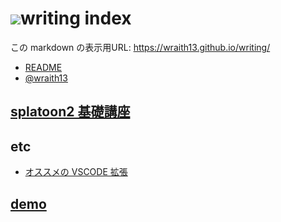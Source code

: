 # ![](writinghex.128.png)writing index

<!--[NOWRITING]-->
<link rel="canonical" href="https://wraith13.github.io/writing/" />
この markdown の表示用URL: <a rel="canonical" href="https://wraith13.github.io/writing/">https://wraith13.github.io/writing/</a>
<!--[/NOWRITING]-->

<!--[WRTING-CONFING]
{
    "title": "writing index",
    "theme": ["theme/default.css"]
}
-->
<!--[STYLE]
h1
{
    margin-bottom:48px;
}
h1 img
{
    margin-top:-20px;
    margin-bottom:-100px;
}
.reveal section h1 img
{
    margin-bottom: -8px;
    border-style: none;
    background-color: transparent;
    box-shadow: inherit;
    margin-right: 24px;
}
-->
<!--[REMARK-CONFIG]
{
    "ratio": "16:9"
}
-->
<!--[NOREVEAL/]<span style="font-size:0.7em;">[markdown](?markdown) | [remark](?remark) | [reveal](?reveal) | [edit](https://github.com/wraith13/writing/edit/master/index.md?)</span>-->
<!--[REVEAL/]<span style="display:block;margin-left:auto;margin-right:auto;font-size:0.6em;width:450px;text-align:center;white-space:pre;">[markdown](?markdown) | [remark](?remark) | [reveal](?reveal) | [edit](https://github.com/wraith13/writing/edit/master/index.md)</span>-->

<!--[WRITING/]
<iframe src="javascript:document.write('<body style=margin:0;padding:0px;font-size:3.0rem;overflow:hidden;>today: ' +new Date().getFullYear() +'-' + +(new Date().getMonth() +1) +'-' +new Date().getDate() +'(' +'日月火水木金土'.substr(new Date().getDay(), 1) +')</body>')" style="height:4.0rem; width:60.0rem;border-style:none;"></iframe>
-->

- [README](README.md)
- [@wraith13](wraith13.md)

## [splatoon2 基礎講座](splatoon2/index.md)

## etc

- [オススメの VSCODE 拡張](etc/recommend.vscode.extension.md)

<!--[WRITING/]
## instant

- [new markdown/slide](./?edit&text:)

## extra

表示したい markdown の URL を入力してください。

<input id="url-input" style="width:30vw;font-size:1em;line-height:1em;padding:0.2em;"> <button onclick="location.href='?'+encodeURIComponent(document.getElementById('url-input').value);" style="font-size:1em;line-height:1em;padding:0.2em;">開く</button>
-->

## [demo](demo/index.md)
